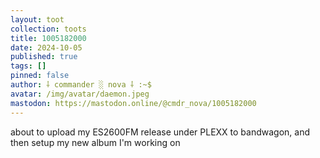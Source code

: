 ```yaml
---
layout: toot
collection: toots
title: 1005182000
date: 2024-10-05
published: true
tags: []
pinned: false
author: ⸸ commander ░ nova ⸸ :~$
avatar: /img/avatar/daemon.jpeg
mastodon: https://mastodon.online/@cmdr_nova/1005182000
---
```


about to upload my ES2600FM release under PLEXX to bandwagon, and then setup my new album I'm working on
